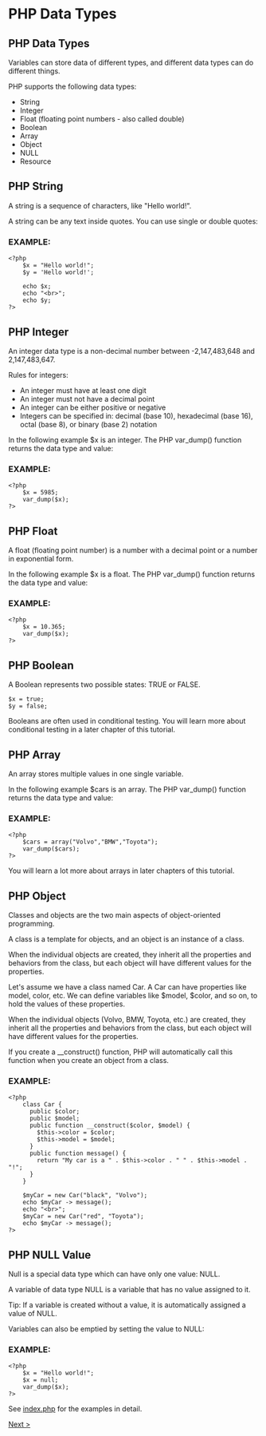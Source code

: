 # PHP Data Types

## PHP Data Types

Variables can store data of different types, and different data types can do different things.

PHP supports the following data types:

- String
- Integer
- Float (floating point numbers - also called double)
- Boolean
- Array
- Object
- NULL
- Resource

## PHP String

A string is a sequence of characters, like "Hello world!".

A string can be any text inside quotes. You can use single or double quotes:

### EXAMPLE: 

```
<?php
    $x = "Hello world!";
    $y = 'Hello world!';

    echo $x;
    echo "<br>";
    echo $y;
?> 
```

## PHP Integer

An integer data type is a non-decimal number between -2,147,483,648 and 2,147,483,647.

Rules for integers:

- An integer must have at least one digit
- An integer must not have a decimal point
- An integer can be either positive or negative
- Integers can be specified in: decimal (base 10), hexadecimal (base 16), octal (base 8), or binary (base 2) notation

In the following example $x is an integer. The PHP var_dump() function returns the data type and value:

### EXAMPLE:

```
<?php
    $x = 5985;
    var_dump($x);
?> 
```

## PHP Float

A float (floating point number) is a number with a decimal point or a number in exponential form.

In the following example $x is a float. The PHP var_dump() function returns the data type and value:

### EXAMPLE:

```
<?php
    $x = 10.365;
    var_dump($x);
?> 
```

## PHP Boolean

A Boolean represents two possible states: TRUE or FALSE.

```
$x = true;
$y = false;
```

Booleans are often used in conditional testing. You will learn more about conditional testing in a later chapter of this tutorial.


## PHP Array

An array stores multiple values in one single variable.

In the following example $cars is an array. The PHP var_dump() function returns the data type and value:

### EXAMPLE:

```
<?php
    $cars = array("Volvo","BMW","Toyota");
    var_dump($cars);
?> 
```
You will learn a lot more about arrays in later chapters of this tutorial.

## PHP Object

Classes and objects are the two main aspects of object-oriented programming.

A class is a template for objects, and an object is an instance of a class.

When the individual objects are created, they inherit all the properties and behaviors from the class, but each object will have different values for the properties.

Let's assume we have a class named Car. A Car can have properties like model, color, etc. We can define variables like $model, $color, and so on, to hold the values of these properties.

When the individual objects (Volvo, BMW, Toyota, etc.) are created, they inherit all the properties and behaviors from the class, but each object will have different values for the properties.

If you create a __construct() function, PHP will automatically call this function when you create an object from a class.

### EXAMPLE:

```
<?php
    class Car {
      public $color;
      public $model;
      public function __construct($color, $model) {
        $this->color = $color;
        $this->model = $model;
      }
      public function message() {
        return "My car is a " . $this->color . " " . $this->model . "!";
      }
    }

    $myCar = new Car("black", "Volvo");
    echo $myCar -> message();
    echo "<br>";
    $myCar = new Car("red", "Toyota");
    echo $myCar -> message();
?> 
```

## PHP NULL Value

Null is a special data type which can have only one value: NULL.

A variable of data type NULL is a variable that has no value assigned to it.

Tip: If a variable is created without a value, it is automatically assigned a value of NULL.

Variables can also be emptied by setting the value to NULL:

### EXAMPLE:

```
<?php
    $x = "Hello world!";
    $x = null;
    var_dump($x);
?> 
```


See [index.php](index.php) for the examples in detail.

[Next >](../7.%20Strings/README.md)